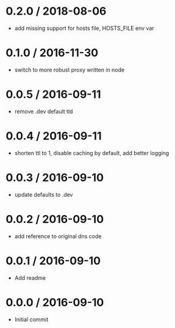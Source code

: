 0.2.0 / 2018-08-06
==================

  * add missing support for hosts file, HOSTS_FILE env var

0.1.0 / 2016-11-30
==================

  * switch to more robust proxy written in node

0.0.5 / 2016-09-11
==================

  * remove .dev default tld

0.0.4 / 2016-09-11
==================

  * shorten ttl to 1, disable caching by default, add better logging

0.0.3 / 2016-09-10
==================

  * update defaults to .dev

0.0.2 / 2016-09-10
==================

  * add reference to original dns code

0.0.1 / 2016-09-10
==================

  * Add readme

0.0.0 / 2016-09-10
==================

  * Initial commit
